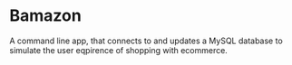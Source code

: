 # Bamazon

A command line app, that connects to and updates a MySQL database to simulate the user eqpirence of shopping with ecommerce.
